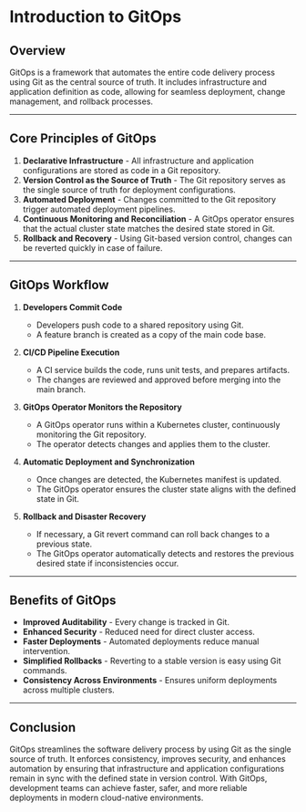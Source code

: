 # Introduction to GitOps

## Overview
GitOps is a framework that automates the entire code delivery process using Git as the central source of truth. It includes infrastructure and application definition as code, allowing for seamless deployment, change management, and rollback processes.

---

## Core Principles of GitOps
1. **Declarative Infrastructure** - All infrastructure and application configurations are stored as code in a Git repository.
2. **Version Control as the Source of Truth** - The Git repository serves as the single source of truth for deployment configurations.
3. **Automated Deployment** - Changes committed to the Git repository trigger automated deployment pipelines.
4. **Continuous Monitoring and Reconciliation** - A GitOps operator ensures that the actual cluster state matches the desired state stored in Git.
5. **Rollback and Recovery** - Using Git-based version control, changes can be reverted quickly in case of failure.

---

## GitOps Workflow
1. **Developers Commit Code**
   - Developers push code to a shared repository using Git.
   - A feature branch is created as a copy of the main code base.
   
2. **CI/CD Pipeline Execution**
   - A CI service builds the code, runs unit tests, and prepares artifacts.
   - The changes are reviewed and approved before merging into the main branch.

3. **GitOps Operator Monitors the Repository**
   - A GitOps operator runs within a Kubernetes cluster, continuously monitoring the Git repository.
   - The operator detects changes and applies them to the cluster.

4. **Automatic Deployment and Synchronization**
   - Once changes are detected, the Kubernetes manifest is updated.
   - The GitOps operator ensures the cluster state aligns with the defined state in Git.

5. **Rollback and Disaster Recovery**
   - If necessary, a Git revert command can roll back changes to a previous state.
   - The GitOps operator automatically detects and restores the previous desired state if inconsistencies occur.

---

## Benefits of GitOps
- **Improved Auditability** - Every change is tracked in Git.
- **Enhanced Security** - Reduced need for direct cluster access.
- **Faster Deployments** - Automated deployments reduce manual intervention.
- **Simplified Rollbacks** - Reverting to a stable version is easy using Git commands.
- **Consistency Across Environments** - Ensures uniform deployments across multiple clusters.

---

## Conclusion
GitOps streamlines the software delivery process by using Git as the single source of truth. It enforces consistency, improves security, and enhances automation by ensuring that infrastructure and application configurations remain in sync with the defined state in version control. With GitOps, development teams can achieve faster, safer, and more reliable deployments in modern cloud-native environments.
